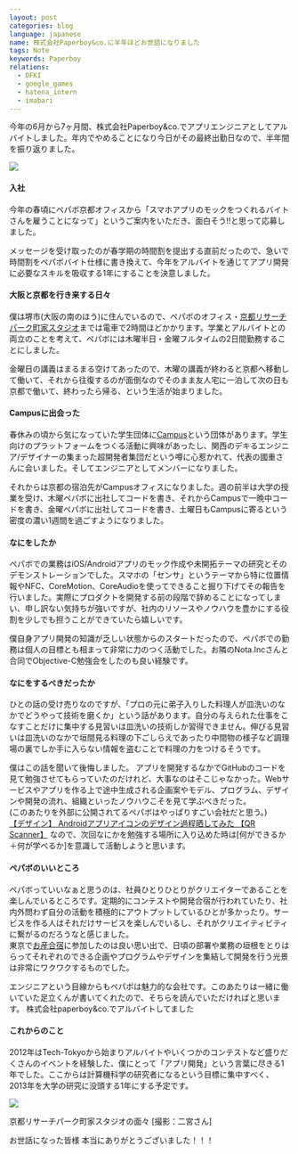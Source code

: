 ```yaml
---
layout: post
categories: blog
language: japanese
name: 株式会社Paperboy&co.に半年ほどお世話になりました
tags: Note
keywords: Paperboy
relations:
  - DFKI
  - google_games
  - hatena_intern
  - imabari
---
```


今年の6月から7ヶ月間、株式会社Paperboy&co.でアプリエンジニアとしてアルバイトしました。年内でやめることになり今日がその最終出勤日なので、半年間を振り返りました。

<img src="https://dl.dropboxusercontent.com/u/12208857/img/paperboy_picture.jpg" class="image-on-frame-small">

#### 入社

今年の春頃にペパボ京都オフィスから「スマホアプリのモックをつくれるバイトさんを雇うことになって」というご案内をいただき、面白そう!!と思って応募しました。

メッセージを受け取ったのが春学期の時間割を提出する直前だったので、急いで時間割をペパボバイト仕様に書き換えて、今年をアルバイトを通じてアプリ開発に必要なスキルを吸収する1年にすることを決意しました。

#### 大阪と京都を行き来する日々

僕は堺市(大阪の南のほう)に住んでいるので、ペパボのオフィス・[京都リサーチパーク町家スタジオ](http://www.krp-machiya.co.jp/)までは電車で2時間ほどかかります。学業とアルバイトとの両立のことを考えて、ペパボには木曜半日・金曜フルタイムの2日間勤務することにしました。

金曜日の講義はまるまる空けてあったので、木曜の講義が終わると京都へ移動して働いて、それから往復するのが面倒なのでそのまま友人宅に一泊して次の日も京都で働いて、終わったら帰る、という生活が始まりました。

#### Campusに出会った

春休みの頃から気になっていた学生団体に[Campus](http://campus-inc.org/)という団体があります。学生向けのプラットフォームをつくる活動に興味があったし、関西のデキるエンジニア/デザイナーの集まった超開発者集団だという噂に心惹かれて、代表の國重さんに会いました。そしてエンジニアとしてメンバーになりました。

それからは京都の宿泊先がCampusオフィスになりました。週の前半は大学の授業を受け、木曜ペパボに出社してコードを書き、それからCampusで一晩中コードを書き、金曜ペパボに出社してコードを書き、土曜日もCampusに寄るという密度の濃い1週間を過ごすようになりました。

#### なにをしたか

ペパボでの業務はiOS/Androidアプリのモック作成や未開拓テーマの研究とそのデモンストレーションでした。スマホの「センサ」というテーマから特に位置情報やNFC、CoreMotion、CoreAudioを使ってできること掘り下げてその報告を行いました。実際にプロダクトを開発する前の段階で辞めることになってしまい、申し訳ない気持ちが強いですが、社内のリソースやノウハウを豊かにする役割を少しでも担うことができていたら嬉しいです。

僕自身アプリ開発の知識が乏しい状態からのスタートだったので、ペパボでの勤務は個人の目標とも相まって非常に力のつく活動でした。お隣のNota.Incさんと合同でObjective-C勉強会をしたのも良い経験です。

#### なにをするべきだったか

ひとの話の受け売りなのですが、「プロの元に弟子入りした料理人が皿洗いのなかでどうやって技術を磨くか」という話があります。自分の与えられた仕事をこなすことだけに集中する見習いは皿洗いの技術しか習得できません。伸びる見習いは皿洗いのなかで垣間見る料理の下ごしらえであったり中間物の様子など調理場の裏でしか手に入らない情報を盗むことで料理の力をつけるそうです。

僕はこの話を聞いて後悔しました。
アプリを開発するなかでGitHubのコードを見て勉強させてもらっていたのだけれど、大事なのはそこじゃなかった。Webサービスやアプリを作る上で途中生成される企画案やモデル、プログラム、デザインや開発の流れ、組織といったノウハウこそを見て学ぶべきだった。<br>
(このあたりを外部に公開されてるペパボはやっぱりすごい会社だと思う。)<br>
[【デザイン】 Androidアプリアイコンのデザイン過程晒してみた 【QR Scanner】](http://matome.naver.jp/odai/2135512162843875201)
なので、次回なにかを勉強する場所に入り込めた時は[何ができるか＋何が学べるか]を意識して活動しようと思います。

#### ペパボのいいところ

ペパボっていいなぁと思うのは、社員ひとりひとりがクリエイターであることを楽しんでいるところです。定期的にコンテストや開発合宿が行われていたり、社内外問わず自分の活動を積極的にアウトプットしているひとが多かったり。サービスを作る人はそれだけサービスを楽しんでいるし、それがクリエイティビティに繋がるのだろうなと感じました。<br>
東京で[お産合宿](http://www.paperboy.co.jp/next/osan6/)に参加したのは良い思い出で、日頃の部署や業務の垣根をとりはらってそれぞれのできる企画やプログラムやデザインを集結して開発を行う光景は非常にワクワクするものでした。

エンジニアという目線からもペパボは魅力的な会社です。このあたりは一緒に働いていた足立くんが書いてくれたので、そちらを読んでいただければと思います。
株式会社paperboy&co.でアルバイトしてました

#### これからのこと

2012年はTech-Tokyoから始まりアルバイトやいくつかのコンテストなど盛りだくさんのイベントを経験した、僕にとって「アプリ開発」という言葉に尽きる1年でした。ここからは計算機科学の研究者になるという目標に集中すべく、2013年を大学の研究に没頭する1年にする予定です。

<img src="https://dl.dropboxusercontent.com/u/12208857/img/paperboy_machiya.jpg" class="image-on-frame-small">

京都リサーチパーク町家スタジオの面々 [撮影：二宮さん]

お世話になった皆様 本当にありがとうございました！！！
